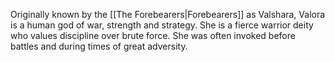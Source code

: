 Originally known by the [[The Forebearers|Forebearers]] as Valshara, Valora is a human god of war, strength and strategy. She is a fierce warrior deity who values discipline over brute force. She was often invoked before battles and during times of great adversity. 
